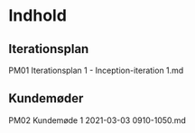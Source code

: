 # Indhold
## Iterationsplan
PM01 Iterationsplan 1 - Inception-iteration 1.md
## Kundemøder
PM02 Kundemøde 1 2021-03-03 0910-1050.md
